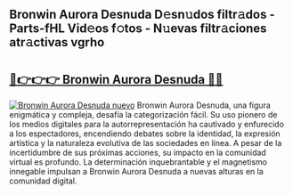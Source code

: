 ## Bronwin Aurora Desnuda D𝚎sn𝚞dos filtr𝚊dos - Parts-fHL Vid𝚎os f𝚘tos - N𝚞evas filtr𝚊ciones atr𝚊ctivas vgrho

# <h2><a href="http://mbazhp.tromn.icu/?c=Bronwin+Aurora+Desnuda">🔗👉👉👉 Bronwin Aurora Desnuda 🔗🔗</a></h2>

[![Bronwin Aurora Desnuda nuevo](https://i.imgur.com/pEAQMta.gif)](http://mbazhp.tromn.icu/?c=Bronwin+Aurora+Desnuda)
Bronwin Aurora Desnuda, una figura enigmática y compleja, desafía la categorización fácil. Su uso pionero de los medios digitales para la autorrepresentación ha cautivado y enfurecido a los espectadores, encendiendo debates sobre la identidad, la expresión artística y la naturaleza evolutiva de las sociedades en línea. A pesar de la incertidumbre de sus próximas acciones, su impacto en la comunidad virtual es profundo. La determinación inquebrantable y el magnetismo innegable impulsan a Bronwin Aurora Desnuda a nuevas alturas en la comunidad digital.
